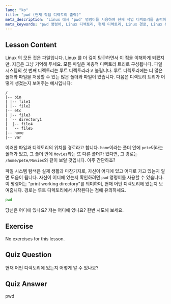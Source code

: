 ```yaml
---
lang: "ko"
title: "pwd (현재 작업 디렉토리 출력)"
meta_description: "Linux 에서 'pwd' 명령어를 사용하여 현재 작업 디렉토리를 출력하는 방법을 배우세요. 초보자를 위한 Linux 파일 시스템 경로 및 탐색을 이해합니다."
meta_keywords: "pwd 명령어, Linux 디렉토리, 현재 디렉토리, Linux 경로, Linux 튜토리얼, 초보자 Linux, Linux 가이드"
---
```


## Lesson Content

Linux 의 모든 것은 파일입니다. Linux 를 더 깊이 탐구하면서 이 점을 이해하게 되겠지만, 지금은 그냥 기억해 두세요. 모든 파일은 계층적 디렉토리 트리로 구성됩니다. 파일 시스템의 첫 번째 디렉토리는 루트 디렉토리라고 불립니다. 루트 디렉토리에는 더 많은 폴더와 파일을 저장할 수 있는 많은 폴더와 파일이 있습니다. 다음은 디렉토리 트리가 어떻게 생겼는지 보여주는 예시입니다:

```plaintext
/
|-- bin
| |-- file1
| |-- file2
|-- etc
| |-- file3
| `-- directory1
|  |-- file4
|  `-- file5
|-- home
|-- var
```

이러한 파일과 디렉토리의 위치를 경로라고 합니다. `home`이라는 폴더 안에 `pete`이라는 폴더가 있고, 그 폴더 안에 `Movies`라는 또 다른 폴더가 있다면, 그 경로는 `/home/pete/Movies`와 같이 보일 것입니다. 아주 간단하죠?

파일 시스템 탐색은 실제 생활과 마찬가지로, 자신이 어디에 있고 어디로 가고 있는지 알면 도움이 됩니다. 자신이 어디에 있는지 확인하려면 `pwd` 명령어를 사용할 수 있습니다. 이 명령어는 "print working directory"를 의미하며, 현재 어떤 디렉토리에 있는지 보여줍니다. 경로는 루트 디렉토리에서 시작된다는 점에 유의하세요.

```bash
pwd
```

당신은 어디에 있나요? 저는 어디에 있나요? 한번 시도해 보세요.

## Exercise

No exercises for this lesson.

## Quiz Question

현재 어떤 디렉토리에 있는지 어떻게 알 수 있나요?

## Quiz Answer

pwd
